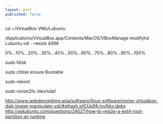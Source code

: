 ```yaml
---
layout: post
published: false
---
```

cd ~/VirtualBox VMs/Lubuntu

/Applications/VirtualBox.app/Contents/MacOS/VBoxManage modifyhd Lubuntu.vdi --resize 4096

0%...10%...20%...30%...40%...50%...60%...70%...80%...90%...100%

sudo fdisk

sudo cfdisk
ensure Bootable

sudo reboot

sudo resize2fs /dev/sda1

http://www.webdesignblog.asia/software/linux-software/resize-virtualbox-disk-image-manipulate-vdi/#sthash.sIlCUpPA.Iyvftjkx.dpbs
http://askubuntu.com/questions/24027/how-to-resize-a-ext4-root-partition-at-runtime
